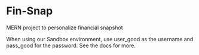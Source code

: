# Fin-Snap
MERN project to personalize financial snapshot

When using our Sandbox environment, use user_good as the username and pass_good for the password. See the docs for more.